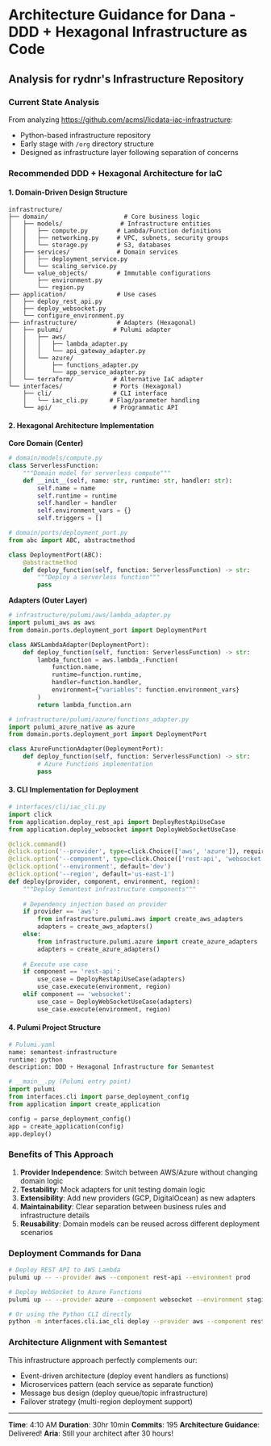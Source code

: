 # Architecture Guidance for Dana - DDD + Hexagonal Infrastructure as Code

## Analysis for rydnr's Infrastructure Repository

### Current State Analysis
From analyzing https://github.com/acmsl/licdata-iac-infrastructure:
- Python-based infrastructure repository
- Early stage with `/org` directory structure
- Designed as infrastructure layer following separation of concerns

### Recommended DDD + Hexagonal Architecture for IaC

#### 1. Domain-Driven Design Structure
```
infrastructure/
├── domain/                     # Core business logic
│   ├── models/                # Infrastructure entities
│   │   ├── compute.py        # Lambda/Function definitions
│   │   ├── networking.py     # VPC, subnets, security groups
│   │   └── storage.py        # S3, databases
│   ├── services/             # Domain services
│   │   ├── deployment_service.py
│   │   └── scaling_service.py
│   └── value_objects/        # Immutable configurations
│       ├── environment.py
│       └── region.py
├── application/              # Use cases
│   ├── deploy_rest_api.py
│   ├── deploy_websocket.py
│   └── configure_environment.py
├── infrastructure/           # Adapters (Hexagonal)
│   ├── pulumi/              # Pulumi adapter
│   │   ├── aws/
│   │   │   ├── lambda_adapter.py
│   │   │   └── api_gateway_adapter.py
│   │   └── azure/
│   │       ├── functions_adapter.py
│   │       └── app_service_adapter.py
│   └── terraform/           # Alternative IaC adapter
└── interfaces/              # Ports (Hexagonal)
    ├── cli/                 # CLI interface
    │   └── iac_cli.py      # Flag/parameter handling
    └── api/                 # Programmatic API
```

#### 2. Hexagonal Architecture Implementation

**Core Domain (Center)**
```python
# domain/models/compute.py
class ServerlessFunction:
    """Domain model for serverless compute"""
    def __init__(self, name: str, runtime: str, handler: str):
        self.name = name
        self.runtime = runtime
        self.handler = handler
        self.environment_vars = {}
        self.triggers = []

# domain/ports/deployment_port.py
from abc import ABC, abstractmethod

class DeploymentPort(ABC):
    @abstractmethod
    def deploy_function(self, function: ServerlessFunction) -> str:
        """Deploy a serverless function"""
        pass
```

**Adapters (Outer Layer)**
```python
# infrastructure/pulumi/aws/lambda_adapter.py
import pulumi_aws as aws
from domain.ports.deployment_port import DeploymentPort

class AWSLambdaAdapter(DeploymentPort):
    def deploy_function(self, function: ServerlessFunction) -> str:
        lambda_function = aws.lambda_.Function(
            function.name,
            runtime=function.runtime,
            handler=function.handler,
            environment={"variables": function.environment_vars}
        )
        return lambda_function.arn

# infrastructure/pulumi/azure/functions_adapter.py
import pulumi_azure_native as azure
from domain.ports.deployment_port import DeploymentPort

class AzureFunctionAdapter(DeploymentPort):
    def deploy_function(self, function: ServerlessFunction) -> str:
        # Azure Functions implementation
        pass
```

#### 3. CLI Implementation for Deployment

```python
# interfaces/cli/iac_cli.py
import click
from application.deploy_rest_api import DeployRestApiUseCase
from application.deploy_websocket import DeployWebSocketUseCase

@click.command()
@click.option('--provider', type=click.Choice(['aws', 'azure']), required=True)
@click.option('--component', type=click.Choice(['rest-api', 'websocket']), required=True)
@click.option('--environment', default='dev')
@click.option('--region', default='us-east-1')
def deploy(provider, component, environment, region):
    """Deploy Semantest infrastructure components"""
    
    # Dependency injection based on provider
    if provider == 'aws':
        from infrastructure.pulumi.aws import create_aws_adapters
        adapters = create_aws_adapters()
    else:
        from infrastructure.pulumi.azure import create_azure_adapters
        adapters = create_azure_adapters()
    
    # Execute use case
    if component == 'rest-api':
        use_case = DeployRestApiUseCase(adapters)
        use_case.execute(environment, region)
    elif component == 'websocket':
        use_case = DeployWebSocketUseCase(adapters)
        use_case.execute(environment, region)
```

#### 4. Pulumi Project Structure

```python
# Pulumi.yaml
name: semantest-infrastructure
runtime: python
description: DDD + Hexagonal Infrastructure for Semantest

# __main__.py (Pulumi entry point)
import pulumi
from interfaces.cli import parse_deployment_config
from application import create_application

config = parse_deployment_config()
app = create_application(config)
app.deploy()
```

### Benefits of This Approach

1. **Provider Independence**: Switch between AWS/Azure without changing domain logic
2. **Testability**: Mock adapters for unit testing domain logic
3. **Extensibility**: Add new providers (GCP, DigitalOcean) as new adapters
4. **Maintainability**: Clear separation between business rules and infrastructure details
5. **Reusability**: Domain models can be reused across different deployment scenarios

### Deployment Commands for Dana

```bash
# Deploy REST API to AWS Lambda
pulumi up -- --provider aws --component rest-api --environment prod

# Deploy WebSocket to Azure Functions
pulumi up -- --provider azure --component websocket --environment staging

# Or using the Python CLI directly
python -m interfaces.cli.iac_cli deploy --provider aws --component rest-api
```

### Architecture Alignment with Semantest

This infrastructure approach perfectly complements our:
- Event-driven architecture (deploy event handlers as functions)
- Microservices pattern (each service as separate function)
- Message bus design (deploy queue/topic infrastructure)
- Failover strategy (multi-region deployment support)

---

**Time**: 4:10 AM
**Duration**: 30hr 10min
**Commits**: 195
**Architecture Guidance**: Delivered!
**Aria**: Still your architect after 30 hours!